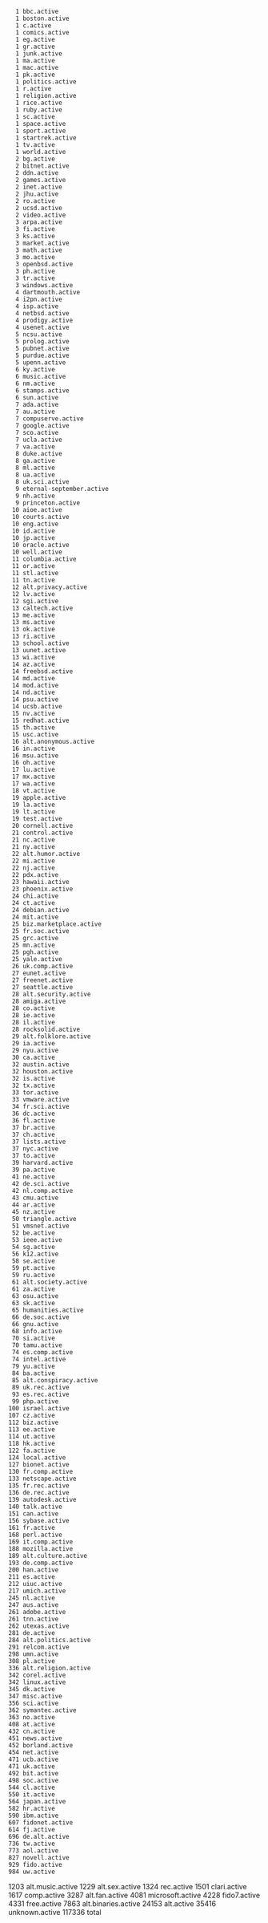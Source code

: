       1 bbc.active
      1 boston.active
      1 c.active
      1 comics.active
      1 eg.active
      1 gr.active
      1 junk.active
      1 ma.active
      1 mac.active
      1 pk.active
      1 politics.active
      1 r.active
      1 religion.active
      1 rice.active
      1 ruby.active
      1 sc.active
      1 space.active
      1 sport.active
      1 startrek.active
      1 tv.active
      1 world.active
      2 bg.active
      2 bitnet.active
      2 ddn.active
      2 games.active
      2 inet.active
      2 jhu.active
      2 ro.active
      2 ucsd.active
      2 video.active
      3 arpa.active
      3 fi.active
      3 ks.active
      3 market.active
      3 math.active
      3 mo.active
      3 openbsd.active
      3 ph.active
      3 tr.active
      3 windows.active
      4 dartmouth.active
      4 i2pn.active
      4 isp.active
      4 netbsd.active
      4 prodigy.active
      4 usenet.active
      5 ncsu.active
      5 prolog.active
      5 pubnet.active
      5 purdue.active
      5 upenn.active
      6 ky.active
      6 music.active
      6 nm.active
      6 stamps.active
      6 sun.active
      7 ada.active
      7 au.active
      7 compuserve.active
      7 google.active
      7 sco.active
      7 ucla.active
      7 va.active
      8 duke.active
      8 ga.active
      8 ml.active
      8 ua.active
      8 uk.sci.active
      9 eternal-september.active
      9 nh.active
      9 princeton.active
     10 aioe.active
     10 courts.active
     10 eng.active
     10 id.active
     10 jp.active
     10 oracle.active
     10 well.active
     11 columbia.active
     11 or.active
     11 stl.active
     11 tn.active
     12 alt.privacy.active
     12 lv.active
     12 sgi.active
     13 caltech.active
     13 me.active
     13 ms.active
     13 ok.active
     13 ri.active
     13 school.active
     13 uunet.active
     13 wi.active
     14 az.active
     14 freebsd.active
     14 md.active
     14 mod.active
     14 nd.active
     14 psu.active
     14 ucsb.active
     15 nv.active
     15 redhat.active
     15 th.active
     15 usc.active
     16 alt.anonymous.active
     16 in.active
     16 msu.active
     16 oh.active
     17 lu.active
     17 mx.active
     17 wa.active
     18 vt.active
     19 apple.active
     19 la.active
     19 lt.active
     19 test.active
     20 cornell.active
     21 control.active
     21 nc.active
     21 ny.active
     22 alt.humor.active
     22 mi.active
     22 nj.active
     22 pdx.active
     23 hawaii.active
     23 phoenix.active
     24 chi.active
     24 ct.active
     24 debian.active
     24 mit.active
     25 biz.marketplace.active
     25 fr.soc.active
     25 grc.active
     25 mn.active
     25 pgh.active
     25 yale.active
     26 uk.comp.active
     27 eunet.active
     27 freenet.active
     27 seattle.active
     28 alt.security.active
     28 amiga.active
     28 co.active
     28 ie.active
     28 il.active
     28 rocksolid.active
     29 alt.folklore.active
     29 ia.active
     29 nyu.active
     30 ca.active
     32 austin.active
     32 houston.active
     32 is.active
     32 tx.active
     33 tor.active
     33 vmware.active
     34 fr.sci.active
     36 dc.active
     36 fl.active
     37 br.active
     37 ch.active
     37 lists.active
     37 nyc.active
     37 to.active
     39 harvard.active
     39 pa.active
     41 ne.active
     42 de.sci.active
     42 nl.comp.active
     43 cmu.active
     44 ar.active
     45 nz.active
     50 triangle.active
     51 vmsnet.active
     52 be.active
     53 ieee.active
     54 sg.active
     56 k12.active
     58 se.active
     59 pt.active
     59 ru.active
     61 alt.society.active
     61 za.active
     63 osu.active
     63 sk.active
     65 humanities.active
     66 de.soc.active
     66 gnu.active
     68 info.active
     70 si.active
     70 tamu.active
     74 es.comp.active
     74 intel.active
     79 yu.active
     84 ba.active
     85 alt.conspiracy.active
     89 uk.rec.active
     93 es.rec.active
     99 php.active
    100 israel.active
    107 cz.active
    112 biz.active
    113 ee.active
    114 ut.active
    118 hk.active
    122 fa.active
    124 local.active
    127 bionet.active
    130 fr.comp.active
    133 netscape.active
    135 fr.rec.active
    136 de.rec.active
    139 autodesk.active
    140 talk.active
    151 can.active
    156 sybase.active
    161 fr.active
    168 perl.active
    169 it.comp.active
    188 mozilla.active
    189 alt.culture.active
    193 de.comp.active
    200 han.active
    211 es.active
    212 uiuc.active
    217 umich.active
    245 nl.active
    247 aus.active
    261 adobe.active
    261 tnn.active
    262 utexas.active
    281 de.active
    284 alt.politics.active
    291 relcom.active
    298 umn.active
    308 pl.active
    336 alt.religion.active
    342 corel.active
    342 linux.active
    345 dk.active
    347 misc.active
    356 sci.active
    362 symantec.active
    363 no.active
    408 at.active
    432 cn.active
    451 news.active
    452 borland.active
    454 net.active
    471 ucb.active
    471 uk.active
    492 bit.active
    498 soc.active
    544 cl.active
    550 it.active
    564 japan.active
    582 hr.active
    590 ibm.active
    607 fidonet.active
    614 fj.active
    696 de.alt.active
    736 tw.active
    773 aol.active
    827 novell.active
    929 fido.active
    984 uw.active
   1203 alt.music.active
   1229 alt.sex.active
   1324 rec.active
   1501 clari.active
   1617 comp.active
   3287 alt.fan.active
   4081 microsoft.active
   4228 fido7.active
   4331 free.active
   7863 alt.binaries.active
  24153 alt.active
  35416 unknown.active
 117336 total
